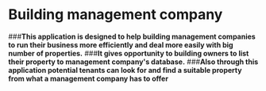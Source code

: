 # Building management company
###**This application is designed to help building management companies to run their business more efficiently and deal more easily with big number of properties.**
###**It gives opportunity to building owners to list their property to management company's database.**
###**Also through this application potential tenants can look for and find a suitable property from what a management company has to offer**
